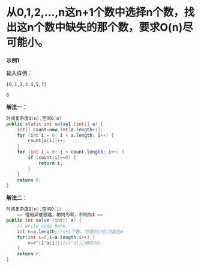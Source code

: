# 从0,1,2,...,n这n+1个数中选择n个数，找出这n个数中缺失的那个数，要求O(n)尽可能小。

**示例1**

输入样例：

```
[0,1,2,3,4,5,7]
```

```
6
```

**解法一：**

```java
时间复杂度O(n),空间O(n)
public static int solve1 (int[] a) {
    int[] count=new int[a.length+1];
    for (int i = 0; i < a.length; i++) {
        count[a[i]]++;
    }
    for (int i = 0; i < count.length; i++) {
        if (count[i]==0) {
            return i;
        }
    }
    return 0;
}
```

**解法二：**

```java
时间复杂度O(n),空间O(1)
    == 借用异或思路，相同为零，不同为1 ==
public int solve (int[] a) {
    // write code here
    int r=a.length;//n+1个数，而便历i时i只能到n
    for(int i=0;i<a.length;i++) {
        r=r^(i^a[i]);//i^a[i]相同为0
    }
    return r;
}
```

